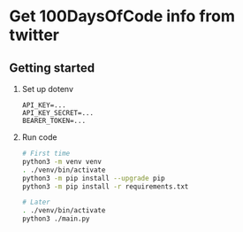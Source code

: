 # Get 100DaysOfCode info from twitter

## Getting started

1. Set up dotenv

   ```config
   API_KEY=...
   API_KEY_SECRET=...
   BEARER_TOKEN=...
   ```

1. Run code

   ```bash
   # First time
   python3 -m venv venv
   . ./venv/bin/activate
   python3 -m pip install --upgrade pip 
   python3 -m pip install -r requirements.txt

   # Later
   . ./venv/bin/activate
   python3 ./main.py
   ```
